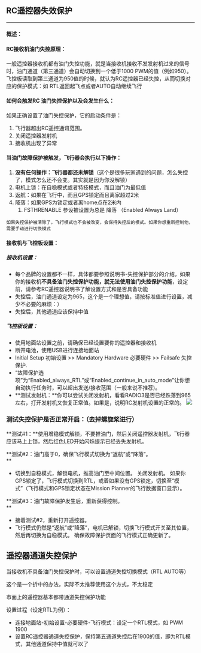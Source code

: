 ## RC遥控器失效保护

---

#### 概述：

#### RC接收机油门失控原理：

一般遥控器接收机都有油门失控功能，就是当接收机接收不发发射机过来的信号时，油门通道（第三通道）会自动切换到一个低于1000 PWM的值（例如950）。飞控板读取到第三通道为950值的时候，就认为RC遥控器已经失控，从而切换对应的保护模式：如 RTL返回起飞点或者AUTO自动继续飞行

#### 

#### 如何会触发RC 油门失控保护以及会发生什么：

如果正确设置了油门失控保护，它的启动条件是：

1. 飞行器超出RC遥控通讯范围。
2. 关闭遥控器发射机
3. 接收机出现了异常

#### 当油门故障保护被触发，飞行器会执行以下操作：

1. **没有任何操作：飞行器都还未解锁**（这个是很多玩家遇到的问题，怎么失控了，模式怎么还不会变。其实就是因为你没解锁）
2. 电机上锁：在自稳模式或者特技模式，而且油门为最低值
3. 返航：如果在飞行中，而且GPS锁定而且离家超过2米
4. 降落：如果GPS为锁定或者离home点在2米内
   1. FSTHRENABLE 参设被设置为总是 降落 （Enabled Always Land）

```
如果失控保护被清除了，飞行模式也不会被改变，会保持失控后的模式。如果你想重新控制他，需要手动进行切换模式
```

#### 接收机与飞控板设置：

##### 接收机设置：

* 每个品牌的设置都不一样，具体都要参照说明书-失控保护部分的介绍，如果你的接收机**不具备油门失控保护功能，就无法使用油门失控保护功能**，设定前，请参考RC遥控器说明书了解设置方式和是否具备功能
* 失控后，油门通道设定为965，这个是一个理想值，请按标准值进行设置，减少不必要的麻烦：）
* 失控后，其他通道应该保持中值

##### 飞控板设置：

* 使用地面站设置之前，请确保已经设置要你的遥控器和接收机
* 断开电池，使用USB进行连接地面站
* Initial Setup 初始设置 &gt;&gt; Mandatory Hardware 必要硬件 &gt;&gt; Failsafe 失控保护.  
* “故障保护选项”为“Enabled\_always\_RTL”或“Enabled\_continue\_in\_auto\_mode”让你想自动执行任务时，可以超出发送/接收范围（一般来说不推荐\)。
* **测试发射机：**你可以尝试关闭发射机，看看RADIO3是否已经跌落到965左右，打开发射机又恢复正常值。如果是，说明RC发射机设置的正常的。
  ![](/assets/RadioFailsafe_MPSetup.png)

### 测试失控保护是否正常开启：（去掉螺旋桨进行）

**测试\#1：**使用增稳模式解锁，不要推油门，然后关闭遥控器发射机，飞行器应该马上上锁，然后红色LED开始闪烁提示已经丢失发射机。

**测试\#2：油门高于0，确保飞行模式切换为“返航”或“降落”。              
**

* 切换到自稳模式，解锁电机，推高油门至中间位置。 关闭发射机。 如果你GPS锁定了，飞行模式切换到RTL，或着如果没有GPS锁定，切换至“模式”（飞行模式和GPS锁定状态在Mission Planner的飞行数据窗口显示）。

**测试\#3：油门故障保护发生后，重新获得控制。                
**

* 接着测试\#2，重新打开遥控器。
* 飞行模式仍然是“返航”或“降落”，电机已解锁，切换飞行模式开关至其位置，然后再切换为自稳模式。 确保故障保护页面的飞行模式正确更新了。

## 遥控器通道失控保护

当接收机不具备油门失控保护时，可以设置通道失控切换模式（RTL AUTO等）

这个是一个折中的办法，实际不太推荐使用这个方式，不太稳定

市面上的遥控器基本都带通道失控保护功能

设置过程（设定RTL为例）：

* 连接地面站-初始设置-必要硬件-飞行模式：设定一个RTL模式，如 PWM 1900
* 设置RC遥控器通道失控保护，保持第五通道失控后在1900的值，即为RTL模式，其他通道保持中值就可以了



